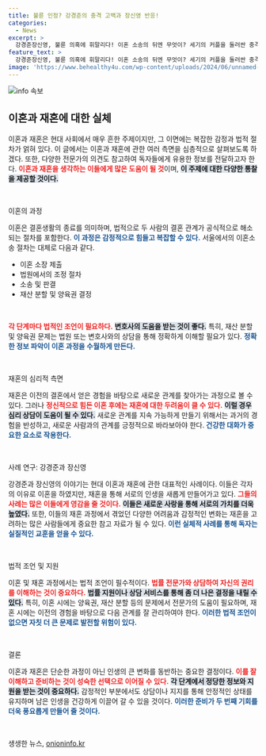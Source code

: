 ```yaml
---
title: 불륜 인정? 강경준의 충격 고백과 장신영 반응!
categories:
  - News
excerpt: >
  강경준장신영, 불륜 의혹에 휘말리다! 이혼 소송의 뒤엔 무엇이? 세기의 커플을 둘러싼 충격적인真相을 밝혀드립니다!
feature_text: >
  강경준장신영, 불륜 의혹에 휘말리다! 이혼 소송의 뒤엔 무엇이? 세기의 커플을 둘러싼 충격적인真相을 밝혀드립니다!
image: 'https://www.behealthy4u.com/wp-content/uploads/2024/06/unnamed-file.png'
---
```


<p><img src="https://www.behealthy4u.com/wp-content/uploads/2024/06/unnamed-file.png" alt="info 속보" /></p>

<h2 data-ke-size="size26">이혼과 재혼에 대한 실체</h2>

<p data-ke-size="size16">이혼과 재혼은 현대 사회에서 매우 흔한 주제이지만, 그 이면에는 복잡한 감정과 법적 절차가 얽혀 있다. 이 글에서는 이혼과 재혼에 관한 여러 측면을 심층적으로 살펴보도록 하겠다. 또한, 다양한 전문가의 의견도 참고하여 독자들에게 유용한 정보를 전달하고자 한다. <b><span style="color: #ee2323;">이혼과 재혼을 생각하는 이들에게 많은 도움이 될 것</span></b>이며, <b><span style="background-color: #21538527;">이 주제에 대한 다양한 통찰을 제공할 것이다.</span></b></p>

<p data-ke-size="size16">&nbsp;</p>

<p>이혼의 과정</p>

<p data-ke-size="size16">이혼은 결혼생활의 종료를 의미하며, 법적으로 두 사람의 결혼 관계가 공식적으로 해소되는 절차를 포함한다. <b><span style="color: #1a5490;">이 과정은 감정적으로 힘들고 복잡할 수 있다.</span></b> 서울에서의 이혼소송 절차는 대체로 다음과 같다. <br>
<ul>
<li>이혼 소장 제출</li>
<li>법원에서의 조정 절차</li>
<li>소송 및 판결</li>
<li>재산 분할 및 양육권 결정</li>
</ul></p>

<p data-ke-size="size16">&nbsp;</p>

<p><b><span style="color: #ee2323;">각 단계마다 법적인 조언이 필요하다.</span></b> <b><span style="background-color: #21538527;">변호사의 도움을 받는 것이 좋다.</span></b> 특히, 재산 분할 및 양육권 문제는 법원 또는 변호사와의 상담을 통해 정확하게 이해할 필요가 있다. <b><span style="color: #1a5490;">정확한 정보 파악이 이혼 과정을 수월하게 만든다.</span></b></p>

<p data-ke-size="size16">&nbsp;</p>

<p>재혼의 심리적 측면</p>

<p data-ke-size="size16">재혼은 이전의 결혼에서 얻은 경험을 바탕으로 새로운 관계를 찾아가는 과정으로 볼 수 있다. 그러나 <b><span style="color: #ee2323;">정신적으로 힘든 이혼 후에는 재혼에 대한 두려움이 클 수 있다.</span></b> <b><span style="background-color: #21538527;">이럴 경우 심리 상담이 도움이 될 수 있다.</span></b> 새로운 관계를 지속 가능하게 만들기 위해서는 과거의 경험을 반성하고, 새로운 사람과의 관계를 긍정적으로 바라보아야 한다.<b><span style="color: #1a5490;"> 건강한 대화가 중요한 요소로 작용한다.</span></b></p>

<p data-ke-size="size16">&nbsp;</p>

<p>사례 연구: 강경준과 장신영</p>

<p data-ke-size="size16">강경준과 장신영의 이야기는 현대 이혼과 재혼에 관한 대표적인 사례이다. 이들은 각자의 이유로 이혼을 하였지만, 재혼을 통해 서로의 인생을 새롭게 만들어가고 있다. <b><span style="color: #ee2323;">그들의 사례는 많은 이들에게 영감을 줄 것이다.</span></b> <b><span style="background-color: #21538527;">이들은 새로운 사랑을 통해 서로의 가치를 더욱 높였다.</span></b> 또한, 이들의 재혼 과정에서 겪었던 다양한 어려움과 감정적인 변화는 재혼을 고려하는 많은 사람들에게 중요한 참고 자료가 될 수 있다. <b><span style="color: #1a5490;">이런 실체적 사례를 통해 독자는 실질적인 교훈을 얻을 수 있다.</span></b></p>

<p data-ke-size="size16">&nbsp;</p>

<p>법적 조언 및 지원</p>

<p data-ke-size="size16">이혼 및 재혼 과정에서는 법적 조언이 필수적이다. <b><span style="color: #ee2323;">법률 전문가와 상담하여 자신의 권리를 이해하는 것이 중요하다.</span></b> <b><span style="background-color: #21538527;">법률 지원이나 상담 서비스를 통해 좀 더 나은 결정을 내릴 수 있다.</span></b> 특히, 이혼 시에는 양육권, 재산 분할 등의 문제에서 전문가의 도움이 필요하며, 재혼 시에는 이전의 경험을 바탕으로 다음 관계를 잘 관리하여야 한다. <b><span style="color: #1a5490;">이러한 법적 조언이 없으면 자칫 더 큰 문제로 발전할 위험이 있다.</span></b></p>

<p data-ke-size="size16">&nbsp;</p>

<p>결론</p>

<p data-ke-size="size16">이혼과 재혼은 단순한 과정이 아닌 인생의 큰 변화를 동반하는 중요한 결정이다. <b><span style="color: #ee2323;">이를 잘 이해하고 준비하는 것이 성숙한 선택으로 이어질 수 있다.</span></b> <b><span style="background-color: #21538527;">각 단계에서 정당한 정보와 지원을 받는 것이 중요하다.</span></b> 감정적인 부분에서도 상담이나 지지를 통해 안정적인 상태를 유지하며 남은 인생을 건강하게 이끌어 갈 수 있을 것이다. <b><span style="color: #1a5490;">이러한 준비가 두 번째 기회를 더욱 풍요롭게 만들어 줄 것이다.</span></b></p>

<p data-ke-size="size16">&nbsp;</p>
생생한 뉴스, <a href="https://onioninfo.kr" rel="dofollow">onioninfo.kr</a>


